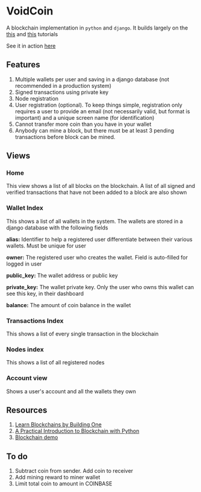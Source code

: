 # VoidCoin

A blockchain implementation in `python` and `django`. It builds largely on the
[this](https://hackernoon.com/learn-blockchains-by-building-one-117428612f46)
and [this](http://adilmoujahid.com/posts/2018/03/intro-blockchain-bitcoin-python/) tutorials

See it in action [here](http://voidcoin.pythonanywhere.com/)

## Features

1. Multiple wallets per user and saving in a django database (not recommended in a production system)
1. Signed transactions using private key
1. Node registration
1. User registration (optional). To keep things simple, registration only requires a user to provide an email
(not necessarily valid, but format is important) and a unique screen name (for identification)
1. Cannot transfer more coin than you have in your wallet
1. Anybody can mine a block, but there must be at least 3 pending transactions before block can be mined.

## Views

### Home

This view shows a list of all blocks on the blockchain. A list of all signed and verified transactions that have not been added to a block are also shown

### Wallet Index

This shows a list of all wallets in the system. The wallets are stored in a django database with the following fields

**alias:** Identifier to help a registered user differentiate between their various wallets. Must be unique for user

**owner:** The registered user who creates the wallet. Field is auto-filled for logged in user

**public_key:** The wallet address or public key

**private_key:** The wallet private key. Only the user who owns this wallet can see this key, in their dashboard

**balance:** The amount of coin balance in the wallet

### Transactions Index

This shows a list of every single transaction in the blockchain

### Nodes index

This shows a list of all registered nodes

### Account view

Shows a user's account and all the wallets they own

## Resources
1. [Learn Blockchains by Building One](https://hackernoon.com/learn-blockchains-by-building-one-117428612f46)
1. [A Practical Introduction to Blockchain with Python](http://adilmoujahid.com/posts/2018/03/intro-blockchain-bitcoin-python/)
1. [Blockchain demo](https://anders.com/blockchain/)

## To do

1. Subtract coin from sender. Add coin to receiver
1. Add mining reward to miner wallet
1. Limit total coin to amount in COINBASE
